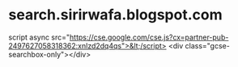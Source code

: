 # search.sirirwafa.blogspot.com
script async src="https://cse.google.com/cse.js?cx=partner-pub-2497627058318362:xnlzd2dq4qs">&lt;/script> &lt;div class="gcse-searchbox-only">&lt;/div>

